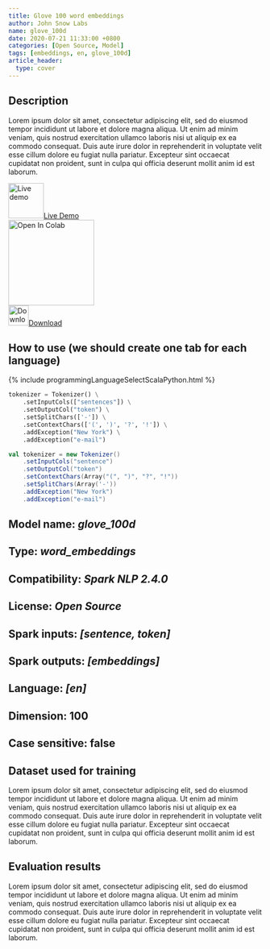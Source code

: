 ```yaml
---
title: Glove 100 word embeddings
author: John Snow Labs
name: glove_100d
date: 2020-07-21 11:33:00 +0800
categories: [Open Source, Model]
tags: [embeddings, en, glove_100d]
article_header:
  type: cover
---
```


## Description
Lorem ipsum dolor sit amet, consectetur adipiscing elit, sed do eiusmod tempor incididunt ut labore et dolore magna aliqua. Ut enim ad minim veniam, quis nostrud exercitation ullamco laboris nisi ut aliquip ex ea commodo consequat. Duis aute irure dolor in reprehenderit in voluptate velit esse cillum dolore eu fugiat nulla pariatur. Excepteur sint occaecat cupidatat non proident, sunt in culpa qui officia deserunt mollit anim id est laborum.

<div class="grid" style="align-content: center;">
  <div class="cell cell--8 cell--md-3 cell--lg-4 content" style="align-content: center;">
    <a href="https://colab.research.google.com/github/JohnSnowLabs/spark-nlp-workshop/blob/master/tutorials/streamlit_notebooks/NER_EN.ipynb">
      <img src="https://assets.website-files.com/5dc3b47ddc6c0c2a1af74ad0/5e18182886ccdc638908b3a0_RGB_Logomark_Color_Dark_Bg.png" alt="Live demo" style="width: 70px">Live Demo</a>
  </div>
  <div class="cell cell--8 cell--lg-3 content" style="align-content: center;">
  <a href="https://colab.research.google.com/github/JohnSnowLabs/spark-nlp-workshop/blob/master/tutorials/streamlit_notebooks/NER_EN.ipynb"><img src="https://colab.research.google.com/assets/colab-badge.svg" alt="Open In Colab" style="width: 170px;"></a>  
</div>
  
  <div class="cell cell--8 cell--md-4 cell--lg-4 content" style="align-content: center;">
    <a href="https://s3.amazonaws.com/auxdata.johnsnowlabs.com/public/models/sentimentdl_glove_imdb_en_2.5.0_2.4_1588682682507.zip">
      <img src="https://icons.iconarchive.com/icons/dtafalonso/android-lollipop/512/Downloads-icon.png" alt="Download" style="width: 40px">Download</a>
  </div>
</div>

## How to use (we should create one tab for each language)

{% include programmingLanguageSelectScalaPython.html %}

```python
tokenizer = Tokenizer() \
    .setInputCols(["sentences"]) \
    .setOutputCol("token") \
    .setSplitChars(['-']) \
    .setContextChars(['(', ')', '?', '!']) \
    .addException("New York") \
    .addException("e-mail")
```

```scala
val tokenizer = new Tokenizer()
    .setInputCols("sentence")
    .setOutputCol("token")
    .setContextChars(Array("(", ")", "?", "!"))
    .setSplitChars(Array('-'))
    .addException("New York")
    .addException("e-mail")
```

## Model name: *glove_100d*
## Type: *word_embeddings*
## Compatibility: *Spark NLP 2.4.0*
## License: *Open Source*
## Spark inputs: *[sentence, token]*
## Spark outputs: *[embeddings]*
## Language: *[en]*
## Dimension: 100
## Case sensitive: false

## Dataset used for training 
Lorem ipsum dolor sit amet, consectetur adipiscing elit, sed do eiusmod tempor incididunt ut labore et dolore magna aliqua. Ut enim ad minim veniam, quis nostrud exercitation ullamco laboris nisi ut aliquip ex ea commodo consequat. Duis aute irure dolor in reprehenderit in voluptate velit esse cillum dolore eu fugiat nulla pariatur. Excepteur sint occaecat cupidatat non proident, sunt in culpa qui officia deserunt mollit anim id est laborum.

## Evaluation results
Lorem ipsum dolor sit amet, consectetur adipiscing elit, sed do eiusmod tempor incididunt ut labore et dolore magna aliqua. Ut enim ad minim veniam, quis nostrud exercitation ullamco laboris nisi ut aliquip ex ea commodo consequat. Duis aute irure dolor in reprehenderit in voluptate velit esse cillum dolore eu fugiat nulla pariatur. Excepteur sint occaecat cupidatat non proident, sunt in culpa qui officia deserunt mollit anim id est laborum.
